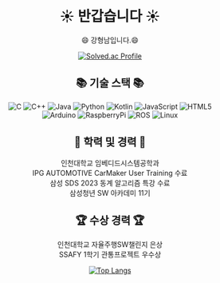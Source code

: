 <h1 align="center">☀️ 반갑습니다 ☀️</h1>
<p align="center">😄 강형남입니다.😄</p>
<div align="center">
  <a href="https://solved.ac/sunkk8482">
    <img src="http://mazassumnida.wtf/api/generate_badge?boj=sunkk8482" alt="Solved.ac Profile" />
  </a>
</div>
<h2 align="center">📚 기술 스택 📚</h2>
<div align="center">
  <img src="https://img.shields.io/badge/C-A8B9CC?style=for-the-badge&logo=C&logoColor=white" alt="C"/>
  <img src="https://img.shields.io/badge/C++-00599C?style=for-the-badge&logo=C++&logoColor=white" alt="C++"/>
  <img src="https://img.shields.io/badge/Java-007396?style=for-the-badge&logo=java&logoColor=white" alt="Java"/>
  <img src="https://img.shields.io/badge/Python-3776AB?style=for-the-badge&logo=python&logoColor=white" alt="Python"/>
  <img src="https://img.shields.io/badge/Kotlin-7F52FF?style=for-the-badge&logo=Kotlin&logoColor=white" alt="Kotlin"/>
  <img src="https://img.shields.io/badge/JavaScript-F7DF1E?style=for-the-badge&logo=javascript&logoColor=white" alt="JavaScript"/>
  <img src="https://img.shields.io/badge/HTML5-E34F26?style=for-the-badge&logo=html5&logoColor=white" alt="HTML5"/>
</div>
<div align="center">
  <img src="https://img.shields.io/badge/Arduino-00878F?style=for-the-badge&logo=Arduino&logoColor=white" alt="Arduino"/>
  <img src="https://img.shields.io/badge/RaspberryPi-A22846?style=for-the-badge&logo=RaspberryPi&logoColor=white" alt="RaspberryPi"/>
  <img src="https://img.shields.io/badge/ROS-22314E?style=for-the-badge&logo=ROS&logoColor=white" alt="ROS"/>
  <img src="https://img.shields.io/badge/Linux-FCC624?style=for-the-badge&logo=Linux&logoColor=white" alt="Linux"/>
</div>
<h2 align="center">📜 학력 및 경력 📜</h2>
<p align="center">
  인천대학교 임베디드시스템공학과<br/>
  IPG AUTOMOTIVE CarMaker User Training 수료<br/>
  삼성 SDS 2023 동계 알고리즘 특강 수료<br/>
  삼성청년 SW 아카데미 11기<br/>
</p>
<h2 align="center">🏆 수상 경력 🏆</h2>
<p align="center">
  인천대학교 자율주행SW챌린지 은상<br/>
  SSAFY 1학기 관통프로젝트 우수상<br/>
</p>

<div align="center">
  <a href="https://github.com/anuraghazra/github-readme-stats">
    <img src="https://github-readme-stats.vercel.app/api/top-langs/?username=sunkk8482" alt="Top Langs" />
  </a>
</div>

<!--

<!--
**sunkk8482/sunkk8482** is a ✨ _special_ ✨ repository because its `README.md` (this file) appears on your GitHub profile.

Here are some ideas to get you started:

- 🔭 I’m currently working on ...
- 🌱 I’m currently learning ...
- 👯 I’m looking to collaborate on ...
- 🤔 I’m looking for help with ...
- 💬 Ask me about ...
- 📫 How to reach me: ...
- 😄 Pronouns: ...
- ⚡ Fun fact: ...
-->
